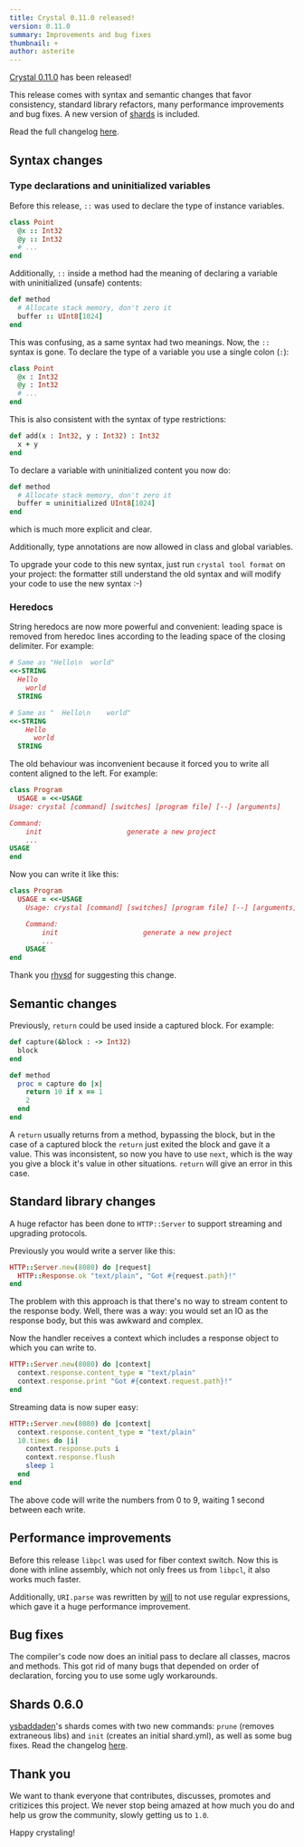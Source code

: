 ```yaml
---
title: Crystal 0.11.0 released!
version: 0.11.0
summary: Improvements and bug fixes
thumbnail: +
author: asterite
---
```


[Crystal 0.11.0](https://github.com/crystal-lang/crystal/releases/tag/0.11.0) has been released!

This release comes with syntax and semantic changes that favor consistency, standard library refactors,
many performance improvements and bug fixes. A new version of [shards](https://github.com/ysbaddaden/shards)
is included.

Read the full changelog [here](https://github.com/crystal-lang/crystal/releases/tag/0.11.0).

## Syntax changes

### Type declarations and uninitialized variables

Before this release, `::` was used to declare the type of instance variables.

```ruby
class Point
  @x :: Int32
  @y :: Int32
  # ...
end
```

Additionally, `::` inside a method had the meaning of declaring a variable with uninitialized (unsafe) contents:

```ruby
def method
  # Allocate stack memory, don't zero it
  buffer :: UInt8[1024]
end
```

This was confusing, as a same syntax had two meanings. Now, the `::` syntax is gone. To declare the type
of a variable you use a single colon (`:`):

```ruby
class Point
  @x : Int32
  @y : Int32
  # ...
end
```

This is also consistent with the syntax of type restrictions:

```ruby
def add(x : Int32, y : Int32) : Int32
  x + y
end
```

To declare a variable with uninitialized content you now do:

```ruby
def method
  # Allocate stack memory, don't zero it
  buffer = uninitialized UInt8[1024]
end
```

which is much more explicit and clear.

Additionally, type annotations are now allowed in class and global variables.

To upgrade your code to this new syntax, just run `crystal tool format` on your project: the formatter still
understand the old syntax and will modify your code to use the new syntax :-)

### Heredocs

String heredocs are now more powerful and convenient: leading space is removed from heredoc lines according
to the leading space of the closing delimiter. For example:

```ruby
# Same as "Hello\n  world"
<<-STRING
  Hello
    world
  STRING

# Same as "  Hello\n    world"
<<-STRING
    Hello
      world
  STRING
```

The old behaviour was inconvenient because it forced you to write all content aligned to the left. For example:

```ruby
class Program
  USAGE = <<-USAGE
Usage: crystal [command] [switches] [program file] [--] [arguments]

Command:
    init                     generate a new project
    ...
USAGE
end
```

Now you can write it like this:

```ruby
class Program
  USAGE = <<-USAGE
    Usage: crystal [command] [switches] [program file] [--] [arguments]

    Command:
        init                     generate a new project
        ...
    USAGE
end
```

Thank you [rhysd](https://github.com/rhysd) for suggesting this change.

## Semantic changes

Previously, `return` could be used inside a captured block. For example:

```ruby
def capture(&block : -> Int32)
  block
end

def method
  proc = capture do |x|
    return 10 if x == 1
    2
  end
end
```

A `return` usually returns from a method, bypassing the block, but in the case of a captured
block the `return` just exited the block and gave it a value. This was inconsistent, so now
you have to use `next`, which is the way you give a block it's value in other situations. `return`
will give an error in this case.

## Standard library changes

A huge refactor has been done to `HTTP::Server` to support streaming and upgrading protocols.

Previously you would write a server like this:

```ruby
HTTP::Server.new(8080) do |request|
  HTTP::Response.ok "text/plain", "Got #{request.path}!"
end
```

The problem with this approach is that there's no way to stream content to the response body. Well,
there was a way: you would set an IO as the response body, but this was awkward and complex.

Now the handler receives a context which includes a response object to which you can write to.

```ruby
HTTP::Server.new(8080) do |context|
  context.response.content_type = "text/plain"
  context.response.print "Got #{context.request.path}!"
end
```

Streaming data is now super easy:

```ruby
HTTP::Server.new(8080) do |context|
  context.response.content_type = "text/plain"
  10.times do |i|
    context.response.puts i
    context.response.flush
    sleep 1
  end
end
```

The above code will write the numbers from 0 to 9, waiting 1 second between each write.

## Performance improvements

Before this release `libpcl` was used for fiber context switch. Now this is done with inline
assembly, which not only frees us from `libpcl`, it also works much faster.

Additionally, `URI.parse` was rewritten by [will](https://github.com/will) to not use regular
expressions, which gave it a huge performance improvement.

## Bug fixes

The compiler's code now does an initial pass to declare all classes, macros and methods. This
got rid of many bugs that depended on order of declaration, forcing you to use some ugly workarounds.

## Shards 0.6.0

[ysbaddaden](https://github.com/ysbaddaden)'s shards comes with two new commands: `prune` (removes extraneous libs)
and `init` (creates an initial shard.yml), as well as some bug fixes. Read the changelog
[here](https://github.com/ysbaddaden/shards/releases/tag/v0.6.0).

## Thank you

We want to thank everyone that contributes, discusses, promotes and critizices this project. We
never stop being amazed at how much you do and help us grow the community, slowly getting us to `1.0`.

Happy crystaling!

